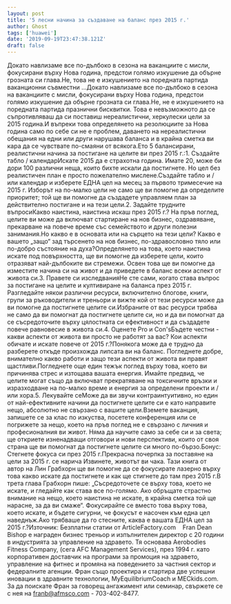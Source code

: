 ```yaml
---
layout: post
title: '5 лесни начина за създаване на баланс през 2015 г.'
author: Ghost
tags: ['huawei']
date: '2019-09-19T23:47:38.121Z'
draft: false
---
```


Докато навлизаме все по-дълбоко в сезона на ваканциите с мисли, фокусирани върху Нова година, предстои голямо изкушение да обърне грозната си глава.Не, това не е изкушението на поредната партида ваканционни съвместни ...Докато навлизаме все по-дълбоко в сезона на ваканциите с мисли, фокусирани върху Нова година, предстои голямо изкушение да обърне грозната си глава.Не, не е изкушението на поредната партида празнични бисквитки. Това е невъзможното да се съпротивляваш да си поставиш нереалистични, херкулески цели за 2015 година.И въпреки това определянето на резолюциите за Нова година само по себе си не е проблем, даването на нереалистични обещания на едни или други нарушава баланса и в крайна сметка ви кара да се чувствате по-смаяни от всякога.Ето 5 балансирани, реалистични начина за постигане на целите ви през 2015 г.:1. Създайте табло / календарИскате 2015 да е страхотна година. Имате 20, може би дори 100 различни неща, които бихте искали да постигнете. Но цел без реалистичен план е просто пожелателно мислене.Създайте табло и / или календар и изберете ЕДНА цел на месец за първото тримесечие на 2015 г. Изборът на по-малко цели не само ще ви помогне да определите приоритет; той ще ви помогне да създадете управляем план за действително постигане и на тези цели.2. Задайте трудните въпросиКакво наистина, наистина искаш през 2015 г.? На пръв поглед, целите ви може да включват стартиране на нов бизнес, оздравяване, прекарване на повече време със семейството и други полезни занимания.Но какво е в основата или на сърцето на тези цели? Какво е вашето „защо“ зад търсенето на нов бизнес, по-здравословно тяло или по-добро състояние на духа?Определянето на това, което наистина искате под повърхността, ще ви помогне да изберете цели, които отразяват най-дълбоките ви стремежи. Освен това ще ви помогне да изместите начина си на живот и да приведете в баланс всеки аспект от живота си.3. Правете си изследванияНе сте сами, когато става въпрос за постигане на целите и култивиране на баланса през 2015 г. Разгледайте някои различни ресурси, включително блогове, книги, групи за ръководители и треньори и вижте кой от тези ресурси може да ви помогне да постигнете целите си.Избраните от вас ресурси трябва не само да ви помогнат да постигнете целите си, но и да ви помогнат да се съсредоточите върху цялостната си ефективност и да създадете повече равновесие в живота си.4. Оценете Pro и Con'sБъдете честни - какви аспекти от живота ви просто не работят за вас? Кои аспекти обичате и искате повече от 2015 г.?Понякога може да е трудно да разберете откъде произхожда липсата ви на баланс. Погледнете добре, внимателно какво работи и защо тези аспекти от живота ви правят щастливи.Погледнете още един тежък поглед върху това, което ви причинява стрес и изтощава вашата енергия. Имайте предвид, че целите могат също да включват прекратяване на токсичните връзки и изразходване на по-малко време и енергия за определени проекти и / или хора.5. Лекувайте сеМоже да ви звучи контраинтуитивно, но един от най-ефективните начини да постигнете целите си е като направите нещо, абсолютно не свързано с вашите цели.Вземете ваканция, запишете се за клас по изкуства, посетете конференция или се погрижете за нещо, което на пръв поглед не е свързано с личния и професионалния ви живот. Няма да научите само за себе си и за света; ще откриете изненадващи отговори и нови перспективи, които от своя страна ще ви помогнат да постигнете целите си много по-бързо.Бонус: Стегнете фокуса си през 2015 г.Прекрасна почерпка за поставяне на цели за 2015 г. се нарича Извинете, животът ви чака. Тази книга от автор на Лин Грабхорн ще ви помогне да се фокусирате лазерно върху това какво искате да постигнете и как ще стигнете до там през 2015 г.В трета глава Грабхорн пише: „Съсредоточете се върху това, което не искате, и гледайте как става все по-голямо. Ако обръщате страстно внимание на нещо, което наистина не искате, в крайна сметка той ще нарасне, за да ви смаже“. Фокусирайте се вместо това върху това, което искате, и бъдете сигурни, че фокусът е насочен към една цел наведнъж.Ако трябваше да го стесните, каква е вашата ЕДНА цел за 2015 г.?Източник: Безплатни статии от ArticleFactory.com    Fran Dean Bishop е награден бизнес треньор и изпълнителен директор с 20 години в индустрията за управление на здравето. Тя основава Aerobodies Fitness Company, (сега AFC Management Services), през 1994 г. като корпоративен доставчик на програми за промоция на здравето, управление на фитнес и промяна на поведението за частния сектор и федералните агенции. Фран също проектира и стартира две успешни иновации в здравните технологии, MyEquilibriumCoach и MECkids.com. За да поискате Фран за говорещ ангажимент или семинар, свържете се с нея на franb@afmsco.com - 703-402-8477.
